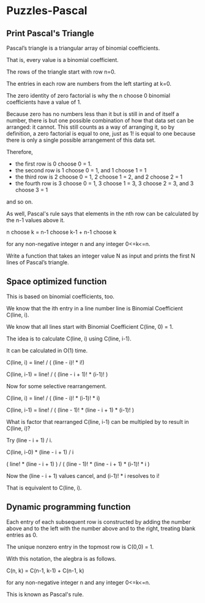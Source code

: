 # Puzzles-Pascal

## Print Pascal's Triangle

Pascal’s triangle is a triangular array of binomial coefficients.

That is, every value is a binomial coefficient.

The rows of the triangle start with row n=0.

The entries in each row are numbers from the left starting at k=0.

The zero identity of zero factorial is why the n choose 0 binomial coefficients have a value of 1.

Because zero has no numbers less than it but is still in and of itself a number,
there is but one possible combination of how that data set can be arranged: it cannot.
This still counts as a way of arranging it, so by definition, a zero factorial is equal to one,
just as 1! is equal to one because there is only a single possible arrangement of this data set.

Therefore,

- the first row is 0 choose 0 = 1.
- the second row is 1 choose 0 = 1, and 1 choose 1 = 1
- the third row is 2 choose 0 = 1, 2 choose 1 = 2, and 2 choose 2 = 1
- the fourth row is 3 choose 0 = 1, 3 choose 1 = 3, 3 choose 2 = 3, and 3 choose 3 = 1

and so on.

As well, Pascal's rule says that elements in the nth row can be calculated by the n-1 values above it.

n choose k = n-1 choose k-1 + n-1 choose k

for any non-negative integer n and any integer 0<=k<=n.

Write a function that takes an integer value N as input and prints the first N lines of Pascal’s triangle.

## Space optimized function

This is based on binomial coefficients, too.

We know that the ith entry in a line number line is Binomial Coefficient C(line, i).

We know that all lines start with Binomial Coefficient C(line, 0) = 1.

The idea is to calculate C(line, i) using C(line, i-1).

It can be calculated in O(1) time.

C(line, i) = line! / ( (line - i)! * i!)

C(line, i-1) = line! / ( (line - i + 1)! * (i-1)! )

Now for some selective rearrangement.

C(line, i) = line! / ( (line - i)! * (i-1)! * i)

C(line, i-1) = line! / ( (line - 1)! * (line - i + 1) * (i-1)! )

What is factor that rearranged C(line, i-1) can be multipled by to result in C(line, i)?

Try (line - i + 1) / i.

C(line, i-0) * (line - i + 1) / i

( line! * (line - i + 1) ) / ( (line - 1)! * (line - i + 1) * (i-1)! * i )

Now the (line - i + 1) values cancel, and (i-1)! * i resolves to i!

That is equivalent to C(line, i).

## Dynamic programming function

Each entry of each subsequent row is constructed by adding the number above
and to the left with the number above and to the right, treating blank entries as 0.

The unique nonzero entry in the topmost row is C(0,0) = 1.

With this notation, the alegbra is as follows.

C(n, k) = C(n-1, k-1) + C(n-1, k)

for any non-negative integer n and any integer 0<=k<=n.

This is known as Pascal's rule.
